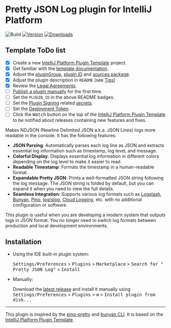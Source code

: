 # Pretty JSON Log plugin for IntelliJ Platform

![Build](https://github.com/orangain/pretty-json-log-plugin/workflows/Build/badge.svg)
[![Version](https://img.shields.io/jetbrains/plugin/v/PLUGIN_ID.svg)](https://plugins.jetbrains.com/plugin/PLUGIN_ID)
[![Downloads](https://img.shields.io/jetbrains/plugin/d/PLUGIN_ID.svg)](https://plugins.jetbrains.com/plugin/PLUGIN_ID)

## Template ToDo list

- [x] Create a new [IntelliJ Platform Plugin Template][template] project.
- [x] Get familiar with the [template documentation][template].
- [x] Adjust the [pluginGroup](./gradle.properties), [plugin ID](./src/main/resources/META-INF/plugin.xml)
  and [sources package](./src/main/kotlin).
- [x] Adjust the plugin description in `README` (see [Tips][docs:plugin-description])
- [x] Review
  the [Legal Agreements](https://plugins.jetbrains.com/docs/marketplace/legal-agreements.html?from=IJPluginTemplate).
- [ ] [Publish a plugin manually](https://plugins.jetbrains.com/docs/intellij/publishing-plugin.html?from=IJPluginTemplate)
  for the first time.
- [ ] Set the `PLUGIN_ID` in the above README badges.
- [ ] Set the [Plugin Signing](https://plugins.jetbrains.com/docs/intellij/plugin-signing.html?from=IJPluginTemplate)
  related [secrets](https://github.com/JetBrains/intellij-platform-plugin-template#environment-variables).
- [ ] Set
  the [Deployment Token](https://plugins.jetbrains.com/docs/marketplace/plugin-upload.html?from=IJPluginTemplate).
- [ ] Click the <kbd>Watch</kbd> button on the top of the [IntelliJ Platform Plugin Template][template] to be notified
  about releases containing new features and fixes.

<!-- Plugin description -->
Makes NDJSON (Newline Delimited JSON a.k.a. JSON Lines) logs more readable in the console. It has the following
features:

- **JSON Parsing**: Automatically parses each log line as JSON and extracts essential log information such as timestamp,
  log level, and message.
- **Colorful Display**: Displays essential log information in different colors depending on the log level to make it
  easier to read.
- **Readable Timestamp**: Formats the timestamp in a human-readable format.
- **Expandable Pretty JSON**: Prints a well-formatted JSON string following the log message. The JSON string is folded
  by default, but you can expand it when you need to view the full details.
- **Seamless Integration**: Supports various log formats such
  as [Logstash](https://github.com/logfellow/logstash-logback-encoder), [Bunyan](https://github.com/trentm/node-bunyan),
  [Pino](https://github.com/pinojs/pino), [log/slog](https://pkg.go.dev/log/slog),
  [Cloud Logging](https://cloud.google.com/logging/docs/structured-logging), etc. with no additional configuration or
  software.

This plugin is useful when you are developing a modern system that outputs logs in JSON format. You no longer need to
switch log formats between production and local development environments.
<!-- Plugin description end -->

## Installation

- Using the IDE built-in plugin system:

  <kbd>Settings/Preferences</kbd> > <kbd>Plugins</kbd> > <kbd>Marketplace</kbd> > <kbd>Search for "
  Pretty JSON Log"</kbd> > <kbd>Install</kbd>

- Manually:

  Download the [latest release](https://github.com/orangain/pretty-json-log-plugin/releases/latest) and install it
  manually using
  <kbd>Settings/Preferences</kbd> > <kbd>Plugins</kbd> > <kbd>⚙️</kbd> > <kbd>Install plugin from disk...</kbd>

---
This plugin is inspired by the [pino-pretty](https://github.com/pinojs/pino-pretty)
and [bunyan CLI](https://github.com/trentm/node-bunyan). It is based on
the [IntelliJ Platform Plugin Template][template].

[template]: https://github.com/JetBrains/intellij-platform-plugin-template

[docs:plugin-description]: https://plugins.jetbrains.com/docs/intellij/plugin-user-experience.html#plugin-description-and-presentation

